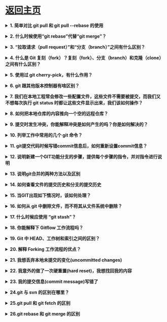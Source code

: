 # [返回主页](https://github.com/yisainan/web-interview/blob/master/README.md)

<b><details><summary>1. 简单对比 git pull 和 git pull --rebase 的使用</summary></b>

参考答案：

git pull = git fetch + git merge
git pull --rebase = git fetch + git rebase

解析：现在来看看[git merge 和 git rebase 的区别](https://www.cnblogs.com/kevingrace/p/5896706.html)

[参与互动](https://github.com/yisainan/web-interview/issues/997)

</details>

<b><details><summary>2. 什么时候使用“git rebase”代替“git merge”？</summary></b>

参考答案：你自己开发分支一直在做，然后你想把主线的修改合到你的分支上，做一次集成，这种情况就用rebase比较好，把你的提交都放在主线修改的头上

1. rebase会把你当前分支的commit放到公共分支的最后，所以叫做变基。就如同你从公共分支又重新拉出来这个分支一样。
2. merge会把公共分支和你当前的commit合并在一起，形成一个新的commit提交。

[参与互动](https://github.com/yisainan/web-interview/issues/998)

</details>

<b><details><summary>3. “拉取请求（pull request）”和“分支（branch）”之间有什么区别？</summary></b>

参考答案：

* 分支（branch） 是代码的一个独立版本。

* 拉取请求（pull request） 是当有人用仓库，建立了自己的分支，做了些修改并合并到该分支（把自己修改应用到别人的代码仓库）。

[参与互动](https://github.com/yisainan/web-interview/issues/999)

</details>

<b><details><summary>4. 什么是 Git 复刻（fork）？复刻（fork）、分支（branch）和克隆（clone）之间有什么区别？</summary></b>

参考答案：

* 复刻（fork） 是对存储仓库（repository）进行的远程的、服务器端的拷贝，从源头上就有所区别。复刻实际上不是 Git 的范畴。它更像是个政治/社会概念。

* 克隆（clone） 不是复刻，克隆是个对某个远程仓库的本地拷贝。克隆时，实际上是拷贝整个源存储仓库，包括所有历史记录和分支。

* 分支（branch） 是一种机制，用于处理单一存储仓库中的变更，并最终目的是用于与其他部分代码合并。

[参与互动](https://github.com/yisainan/web-interview/issues/1000)

</details>

<b><details><summary>5. 使用过 git cherry-pick，有什么作用？</summary></b>

参考答案：

命令 git cherry-pick 通常用于把特定提交从存储仓库的一个分支引入到其他分支中。常见的用途是从维护的分支到开发分支进行向前或回滚提交。
这与其他操作（例如：合并（merge）、变基（rebase））形成鲜明对比，后者通常是把许多提交应用到其他分支中。

```

git cherry-pick <commit-hash>
```

[参与互动](https://github.com/yisainan/web-interview/issues/1001)

</details>

<b><details><summary>6. git 跟其他版本控制器有啥区别？</summary></b>

参考答案：

Git比svn快，而且更加的流畅。

Git在本地就可以使用，可以随便保存各种历史记录，不用担心污染服务器。

Git在branch和branch之间切换非常简单。

Git没有被lock不能commit 的情况。

[参与互动](https://github.com/yisainan/web-interview/issues/1002)

</details>

<b><details><summary>7. 我们在本地工程常会修改一些配置文件，这些文件不需要被提交，而我们又不想每次执行 git status 时都让这些文件显示出来，我们该如何操作？</summary></b>

参考答案：在 Git 工作区的跟目录下创建一个特殊的. gitignore 文件，然后把忽略的文件名编辑进去，Git 就会自动忽略这些文件。

[参与互动](https://github.com/yisainan/web-interview/issues/1003)

</details>

<b><details><summary>8. 如何把本地仓库的内容推向一个空的远程仓库？</summary></b>

参考答案：

git init //生成. git 文件
git remote add origin 远程仓库地址 // 将本地和远程厂库关联起来
git add . 
git commit -m '提交信息'
git push origin master // 将本地代码推送到库上

[参与互动](https://github.com/yisainan/web-interview/issues/1004)

</details>

<b><details><summary>9. 提交时发生冲突，你能解释冲突是如何产生的吗？你是如何解决的？</summary></b>

参考答案：

#### 1. 冲突是如何产生的

我们都知道，Git 的实现途径是 1 棵树。比如有一个节点树(point1), 

* 我们基于 point1 进行开发，开发出了结点 point2；
* 我们基于 point1 进行开发，开发出了结点 point3；

  如果我们在 point2 和 point3 内操作了同一类元素，那么势必会导致冲突的存在。
  主要的思想如下图 1 所示:

point1. js

```js
function test() {
    console.log(a);
    var a = 1;
}
```

人物甲 更新了版本 2
代码: poin2. js

```js
function test() {
    console.log(a);
    var a = 2;
}
```

人物乙 更新了版本 3
代码: poin3. js

```js
function test() {
    console.log(a);
    var a = 3;
}
```

场景如下，甲乙都是根据 point. js 文件进行了开发。甲开发出了版本 2，并且提交了代码；乙开发出了版本 3，也需要提交了代码，此时将会报错存在冲突。

为什么呢？因为甲开发完了版本，提交了版本之后，此时远端的代码已经是版本 2 点代码了，而乙是基于版本 1 进行的开发出了版本 3。所以，乙想要提交代码，势必要将自己的代码更新为版本 2 的代码，然后再进行提交，如果存在冲突则解决冲突后提交

#### 2. 冲突是如何解决的

上面已经详细的说明了冲突时如何产生的，那么又该如何解决冲突呢?

解决冲突通常使用如下的步骤即可:

* 情况 1 无冲突

先拉取远端的代码，更新本地代码。然后提交自己的更新代码即可。

* 情况 2 有冲突

拉取远端代码。存在冲突，会报错。
此时我们需要将本地代码暂存起来 stash；
更新本地代码，将本地代码版本更新和远端的代码一致即可；
将暂存的代码合并到更新后的代码后，有冲突解决冲突(需要手动进行解决冲突)；
提交解决冲突后的代码。

[参与互动](https://github.com/yisainan/web-interview/issues/1005)

</details>

<b><details><summary>10. 列举工作中常用的几个 git 命令？</summary></b>

参考答案：

```
git init                     // 新建 git 代码库
git add                      // 添加指定文件到暂存区
git rm                       // 删除工作区文件，并且将这次删除放入暂存区
git commit -m [message]      // 提交暂存区到仓库区
git branch                   // 列出所有分支
git checkout -b [branch]     // 新建一个分支，并切换到该分支
git status                   // 显示有变更的文件
```
详细资料可以参考：
[《常用 Git 命令清单》](http://www.ruanyifeng.com/blog/2015/12/git-cheat-sheet.html)

[参与互动](https://github.com/yisainan/web-interview/issues/1006)

</details>

<b><details><summary>11. git提交代码时候写错commit信息后，如何重新设置commit信息？</summary></b>

参考答案：可以通过git commit --amend 来对本次commit进行修改。

[参与互动](https://github.com/yisainan/web-interview/issues/1007)

</details>

<b><details><summary>12. 说明新建一个GIT功能分支的步骤，提供每个步骤的指令，并对指令进行说明</summary></b>

参考答案：

git branch name     创建名字为name的branch

git checkout xxx_dev    切换到名字为xxx_dev的分支

git pull    从远程分支拉取代码到本地分支

git checkout -b main_furture_xxx    创建并切换到main_furture_xxx

git push origin main_furture_xxx    执行推送的操作，完成本地分支向远程分支的同步

[参与互动](https://github.com/yisainan/web-interview/issues/1008)

</details>

<b><details><summary>13. 说明git合并的两种方法以及区别</summary></b>

参考答案：

git代码合并有两种：git Merge 和 git ReBase

Git Merge：这种合并方式是将两个分支的历史合并到一起，现在的分支不会被更改，它会比对双方不同的文件缓存下来，生成一个commit，去push。

Git ReBase：这种合并方法通常被称为“衍合”。他是提交修改历史，比对双方的commit，然后找出不同的去缓存，然后去push，修改commit历史。

[参与互动](https://github.com/yisainan/web-interview/issues/1009)

</details>

<b><details><summary>14. 如何查看文件的提交历史和分支的提交历史</summary></b>

参考答案：

使用git log查看文件提交历史

git log filename

使用git log查看分支提交历史

git log branch file

[参与互动](https://github.com/yisainan/web-interview/issues/1010)

</details>

<b><details><summary>15. 当GIT出现如下情况时，该如何处理？</summary></b>

## your-branch-is-ahead-of-origin-master-by-3-commits

参考答案：

Git commit

Git pull

Git push

[参与互动](https://github.com/yisainan/web-interview/issues/1011)

</details>

<b><details><summary>16. 如何从 git 中删除文件，而不将其从文件系统中删除？</summary></b>

参考答案：

如果你在 git add 过程中误操作，你最终会添加不想提交的文件。但是，git rm 则会把你的文件从你暂存区（索引）和文件系统（工作树）中删除，这可能不是你想要的。

换成 git reset 操作：

```

git reset filename          # or
echo filename >> .gitingore # add it to .gitignore to avoid re-adding it
```

上面意思是， `git reset <paths>` 是 `git add <paths>` 的逆操作

[参与互动](https://github.com/yisainan/web-interview/issues/1011)

</details>

<b><details><summary>17. 什么时候应使用 “git stash”？</summary></b>

参考答案：

git stash 命令把你未提交的修改（已暂存（staged）和未暂存的（unstaged））保存以供后续使用，以后就可以从工作副本中进行还原。

[参与互动](https://github.com/yisainan/web-interview/issues/1011)

</details>

<b><details><summary>18. 你能解释下 Gitflow 工作流程吗？</summary></b>

参考答案：

Gitflow 工作流程使用两个并行的、长期运行的分支来记录项目的历史记录，分别是 master 和 develop 分支。

* Master，随时准备发布线上版本的分支，其所有内容都是经过全面测试和核准的（生产就绪）。

Hotfix，维护（maintenance）或修复（hotfix）分支是用于给快速给生产版本修复打补丁的。修复（hotfix）分支很像发布（release）分支和功能（feature）分支，除非它们是基于 master 而不是 develop 分支。

* Develop，是合并所有功能（feature）分支，并执行所有测试的分支。只有当所有内容都经过彻底检查和修复后，才能合并到 master 分支。

Feature，每个功能都应留在自己的分支中开发，可以推送到 develop 分支作为功能（feature）分支的父分支。

[参与互动](https://github.com/yisainan/web-interview/issues/1011)

</details>

<b><details><summary>19. Git 中 HEAD、工作树和索引之间的区别？</summary></b>

参考答案：

* 该工作树/工作目录/工作空间是你看到和编辑的（源）文件的目录树。
* 该索引/中转区（staging area）是个在 /. git/index，单一的、庞大的二进制文件，该文件列出了当前分支中所有文件的 SHA1 检验和、时间戳和文件名，它不是个带有文件副本的目录。
* HEAD是当前检出分支的最后一次提交的引用/指针。

[参与互动](https://github.com/yisainan/web-interview/issues/1011)

</details>

<b><details><summary>20. 解释 Forking 工作流程的优点？</summary></b>

参考答案：

* Forking 工作流程 与其他流行的 Git 工作流程有着根本的区别。它不是用单个服务端仓库充当“中央”代码库，而是为每个开发者提供自己的服务端仓库。Forking 工作流程最常用于公共开源项目中。

* Forking 工作流程的主要优点是可以汇集提交贡献，又无需每个开发者提交到一个中央仓库中，从而实现干净的项目历史记录。开发者可以推送（push）代码到自己的服务端仓库，而只有项目维护人员才能直接推送（push）代码到官方仓库中。

* 当开发者准备发布本地提交时，他们的提交会推送到自己的公共仓库中，而不是官方仓库。然后他们向主仓库提交请求拉取（pull request），这会告知项目维护人员有可以集成的更新。

[参与互动](https://github.com/yisainan/web-interview/issues/1011)

</details>

<b><details><summary>21. 我想丢弃本地未提交的变化(uncommitted changes)</summary></b>

参考答案：

> git reset --hard HEAD^

</details>

<b><details><summary>22. 我意外的做了一次硬重置(hard reset)，我想找回我的内容</summary></b>

参考答案：

如果你意外的做了 git reset --hard, 你通常能找回你的提交(commit), 因为Git对每件事都会有日志，且都会保存几天。

> (main)$ git reflog

你将会看到一个你过去提交(commit)的列表, 和一个重置的提交。 选择你想要回到的提交(commit)的SHA，再重置一次:

> (main)$ git reset --hard SHA1234

这样就完成了。

</details>

<b><details><summary>23. 我的提交信息(commit message)写错了</summary></b>

参考答案：如果你的提交信息(commit message)写错了且这次提交(commit)还没有推(push), 你可以通过下面的方法来修改提交信息(commit message):

> git commit --amend --only -m 'fix: 新的提交信息'

</details>

<b><details><summary>24.git 与 svn 的区别在哪里？</summary></b>

参考答案：

   ```
   git 和 svn 最大的区别在于 git 是分布式的，而 svn 是集中式的。因此我们不能再离线的情况下使用 svn。如果服务器
   出现问题，我们就没有办法使用 svn 来提交我们的代码。

   svn 中的分支是整个版本库的复制的一份完整目录，而 git 的分支是指针指向某次提交，因此 git 的分支创建更加开销更小
   并且分支上的变化不会影响到其他人。svn 的分支变化会影响到所有的人。

   svn 的指令相对于 git 来说要简单一些，比 git 更容易上手。
   ```
   详细资料可以参考：
   [《常见工作流比较》](https://github.com/geeeeeeeeek/git-recipes/wiki/3.5-%E5%B8%B8%E8%A7%81%E5%B7%A5%E4%BD%9C%E6%B5%81%E6%AF%94%E8%BE%83)
   [《对比 Git 与 SVN，这篇讲的很易懂》](https://juejin.im/post/5bd95bf4f265da392c5307eb)
   [《GIT 与 SVN 世纪大战》](https://blog.csdn.net/github_33304260/article/details/80171456)
   [《Git 学习小记之分支原理》](https://www.jianshu.com/p/e8ad60710017)

</details>

<b><details><summary>25.git pull 和 git fetch 的区别 </summary></b>

参考答案：

   ```
   git fetch 只是将远程仓库的变化下载下来，并没有和本地分支合并。

   git pull 会将远程仓库的变化下载下来，并和当前分支合并。
   ```
   [《详解 git pull 和 git fetch 的区别》](https://blog.csdn.net/weixin_41975655/article/details/82887273)

</details>

<b><details><summary>26.git rebase 和 git merge 的区别</summary></b>

参考答案：

   ```
   git merge 和 git rebase 都是用于分支合并，关键在 commit 记录的处理上不同。

   git merge 会新建一个新的 commit 对象，然后两个分支以前的 commit 记录都指向这个新 commit 记录。这种方法会
   保留之前每个分支的 commit 历史。

   git rebase 会先找到两个分支的第一个共同的 commit 祖先记录，然后将提取当前分支这之后的所有 commit 记录，然后
   将这个 commit 记录添加到目标分支的最新提交后面。经过这个合并后，两个分支合并后的 commit 记录就变为了线性的记
   录了。
   ```
   [《git rebase 和 git merge 的区别》](https://www.jianshu.com/p/f23f72251abc)
   [《git merge 与 git rebase 的区别》](https://blog.csdn.net/liuxiaoheng1992/article/details/79108233)

</details>